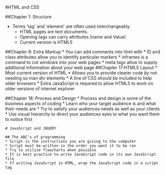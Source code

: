 #HTML and CSS

##Chapter 1: Structure
 * Terms 'tag' and 'element' are often used interchangeably.
   * HTML pages are text documents. 
   * Opening tags can carry attributes (name and Value)
   * Current version is HTML5

##Chapter 8: Extra Markup
    * You can add comments into html with <!-- -->
    * ID and class attributes allow you to identify particular markers
    * inframes is a command to cut windows into your web pages
    * meta tags allow to supply additional information about your web page
##Chapter 17:HTML5 Layout
    * Most current version of HTML
    * Allows you to provide clearer code by not needing so man div elements
    * A line of CSS should be included to help older browsers
    * Extra JavaScript is required to allow HTML5 to work on older versions of internet explorer

##Chapter 18: Process and Design
    * Process and design is some of the business aspects of coding
    * Learn who your target audience is and what their needs are
    * Try to satisfy your audiences needs as well as your clients
    * Use visual hierarchy to direct your audiences eyes to what you want them to notice first

    # JavaScript and JQUERY

    ## The ABC's of programming
    * Script is the instructions you are giving to the computer
    * Script must be written in the order you want it to be ran
    * Try to utilize flowcharts when possible
    * It is best practice to write JavaScript code in its own JavaScript file
    * If writing JavaScript in HTML, wrap the JavaScript code in a script tag
